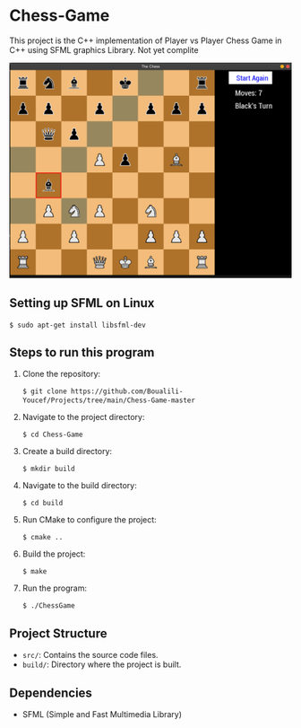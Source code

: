# Chess-Game

This project is the C++ implementation of Player vs Player Chess Game in C++ using SFML graphics Library. 
Not yet complite

 ![Sample Image](a.png) 

 ## Setting up SFML on Linux

 ```
 $ sudo apt-get install libsfml-dev
 ```
 
## Steps to run this program

1. Clone the repository:
   ```
   $ git clone https://github.com/Boualili-Youcef/Projects/tree/main/Chess-Game-master
   ```

2. Navigate to the project directory:
   ```
   $ cd Chess-Game
   ```

3. Create a build directory:
   ```
   $ mkdir build
   ```

4. Navigate to the build directory:
   ```
   $ cd build
   ```

5. Run CMake to configure the project:
   ```
   $ cmake ..
   ```

6. Build the project:
   ```
   $ make
   ```

7. Run the program:
   ```
   $ ./ChessGame
   ```

## Project Structure

- `src/`: Contains the source code files.
- `build/`: Directory where the project is built.

## Dependencies

- SFML (Simple and Fast Multimedia Library)



